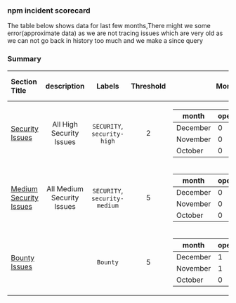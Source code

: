 ### npm incident scorecard
The table below shows data for last few months,There might we some error(approximate data) as we are not tracing issues which are very old as we can not go back in history too much and we make a since query
### Summary
| Section Title | description | Labels | Threshold | Monthly Count | Totals Open Now | Status|
| :--- |  :----: | :----: |  :----:  |  :----:  |  :----: | :----: 
| [Security Issues](https://github.com/priyakewlani18/demoGithub/issues?q=is%3Aissue+is%3Aopen+label%3ASECURITY+label%3Asecurity-high) | All High Security Issues   | `SECURITY`, `security-high` | 2|<table><thead><tr><th >month</th><th >open_count</th><th >close_count</th></tr></thead> <tbody><tr><td >December</td><td >0</td><td >0</td></tr><tr><td >November</td><td >0</td><td >0</td></tr><tr><td >October</td><td >0</td><td >0</td></tr></tbody></table>|0|💚🥳|
| [Medium Security Issues](https://github.com/priyakewlani18/demoGithub/issues?q=is%3Aissue+is%3Aopen+label%3ASECURITY+label%3Asecurity-medium) | All Medium Security Issues   | `SECURITY`, `security-medium` | 5|<table><thead><tr><th >month</th><th >open_count</th><th >close_count</th></tr></thead> <tbody><tr><td >December</td><td >0</td><td >0</td></tr><tr><td >November</td><td >0</td><td >0</td></tr><tr><td >October</td><td >0</td><td >0</td></tr></tbody></table>|0|💚🥳|
| [Bounty Issues](https://github.com/priyakewlani18/demoGithub/issues?q=is%3Aissue+is%3Aopen+label%3ABounty) |    | `Bounty` | 5|<table><thead><tr><th >month</th><th >open_count</th><th >close_count</th></tr></thead> <tbody><tr><td >December</td><td >1</td><td >0</td></tr><tr><td >November</td><td >1</td><td >0</td></tr><tr><td >October</td><td >0</td><td >0</td></tr></tbody></table>|2|💚🥳|